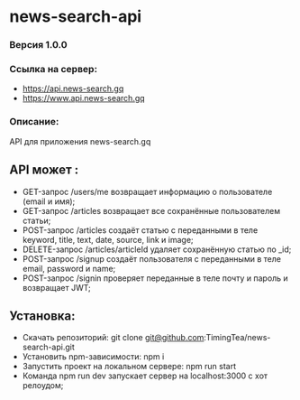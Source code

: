 # news-search-api
### Версия 1.0.0
### Ссылка на сервер:
- https://api.news-search.gq
- https://www.api.news-search.gq
### Описание:
API для приложения news-search.gq

## API может :
* GET-запрос /users/me возвращает информацию о пользователе (email и имя);
* GET-запрос /articles возвращает все сохранённые пользователем статьи;
* POST-запрос /articles создаёт статью с переданными в теле keyword, title, text, date, source, link и image;
* DELETE-запрос /articles/articleId удаляет сохранённую статью по _id;
* POST-запрос /signup создаёт пользователя с переданными в теле email, password и name;
* POST-запрос /signin проверяет переданные в теле почту и пароль и возвращает JWT;

## Установка:

* Скачать репозиторий: git clone git@github.com:TimingTea/news-search-api.git
* Установить npm-зависимости: npm i
* Запустить проект на локальном сервере: npm run start
* Команда npm run dev запускает сервер на localhost:3000 с хот релоудом;

